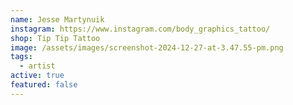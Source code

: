 ```yaml
---
name: Jesse Martynuik
instagram: https://www.instagram.com/body_graphics_tattoo/
shop: Tip Tip Tattoo
image: /assets/images/screenshot-2024-12-27-at-3.47.55-pm.png
tags:
  - artist
active: true
featured: false
---
```

